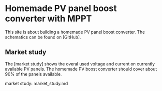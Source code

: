 # Homemade PV panel boost converter with MPPT

This site is about building a homemade PV panel boost converter.
The schematics can be found on [GitHub].

## Market study

The [market study] shows the overal used voltage and current on currently
available PV panels. The homemade PV boost converter should cover
about 90% of the panels available.

market study: market_study.md


